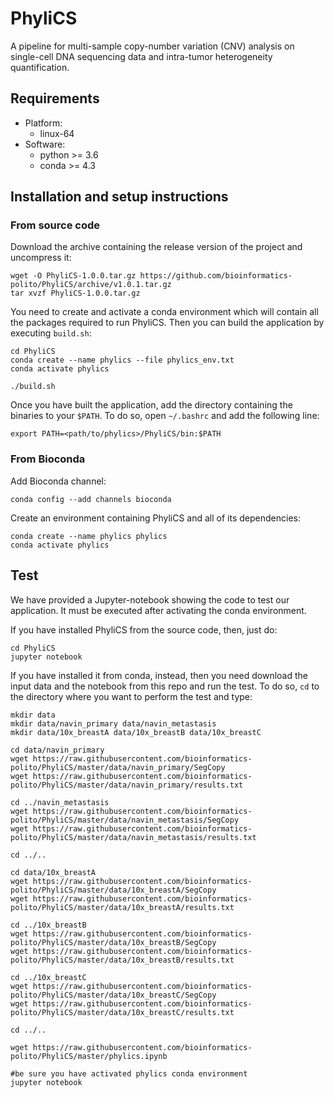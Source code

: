 # PhyliCS
A pipeline for multi-sample copy-number variation (CNV) analysis on single-cell DNA sequencing data and intra-tumor heterogeneity quantification. 

## Requirements

- Platform: 
    - linux-64
- Software:
    - python >= 3.6
    - conda >= 4.3

## Installation and setup instructions

### From source code
Download the archive containing the release version of the project and uncompress it:

```
wget -O PhyliCS-1.0.0.tar.gz https://github.com/bioinformatics-polito/PhyliCS/archive/v1.0.1.tar.gz
tar xvzf PhyliCS-1.0.0.tar.gz
```

You need to create and activate a conda environment which will contain all the packages required to run PhyliCS. Then you can build the application by executing `build.sh`:
```
cd PhyliCS
conda create --name phylics --file phylics_env.txt
conda activate phylics

./build.sh
```
Once you have built the application, add the directory containing the binaries to your `$PATH`. To do so, open `~/.bashrc` and add the following line:

```export PATH=<path/to/phylics>/PhyliCS/bin:$PATH```

### From Bioconda

Add Bioconda channel:

```conda config --add channels bioconda```

Create an environment containing PhyliCS and all of its dependencies:

```
conda create --name phylics phylics
conda activate phylics
```

## Test
We have provided a Jupyter-notebook showing the code to test our application. It must be executed after activating the conda environment. 

If you have installed PhyliCS from the source code, then, just do:

```
cd PhyliCS
jupyter notebook
```

If you have installed it from conda, instead, then you need download the input data and the notebook from this repo and run the test. To do so, `cd` to the directory where you want to perform the test and type:

```
mkdir data
mkdir data/navin_primary data/navin_metastasis
mkdir data/10x_breastA data/10x_breastB data/10x_breastC

cd data/navin_primary 
wget https://raw.githubusercontent.com/bioinformatics-polito/PhyliCS/master/data/navin_primary/SegCopy
wget https://raw.githubusercontent.com/bioinformatics-polito/PhyliCS/master/data/navin_primary/results.txt

cd ../navin_metastasis
wget https://raw.githubusercontent.com/bioinformatics-polito/PhyliCS/master/data/navin_metastasis/SegCopy
wget https://raw.githubusercontent.com/bioinformatics-polito/PhyliCS/master/data/navin_metastasis/results.txt

cd ../..
    
cd data/10x_breastA
wget https://raw.githubusercontent.com/bioinformatics-polito/PhyliCS/master/data/10x_breastA/SegCopy
wget https://raw.githubusercontent.com/bioinformatics-polito/PhyliCS/master/data/10x_breastA/results.txt
    
cd ../10x_breastB
wget https://raw.githubusercontent.com/bioinformatics-polito/PhyliCS/master/data/10x_breastB/SegCopy
wget https://raw.githubusercontent.com/bioinformatics-polito/PhyliCS/master/data/10x_breastB/results.txt
    
cd ../10x_breastC
wget https://raw.githubusercontent.com/bioinformatics-polito/PhyliCS/master/data/10x_breastC/SegCopy
wget https://raw.githubusercontent.com/bioinformatics-polito/PhyliCS/master/data/10x_breastC/results.txt

cd ../..
    
wget https://raw.githubusercontent.com/bioinformatics-polito/PhyliCS/master/phylics.ipynb

#be sure you have activated phylics conda environment
jupyter notebook
```
